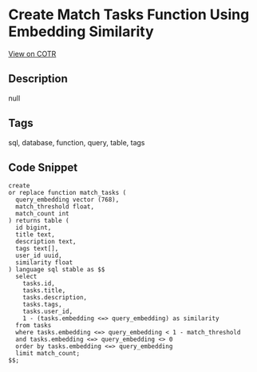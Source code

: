 # Create Match Tasks Function Using Embedding Similarity

[View on COTR](https://cotr.dev/snippet/346)

## Description
null

## Tags
sql, database, function, query, table, tags

## Code Snippet
```
create
or replace function match_tasks (
  query_embedding vector (768),
  match_threshold float,
  match_count int
) returns table (
  id bigint,
  title text,
  description text,
  tags text[],
  user_id uuid,
  similarity float
) language sql stable as $$
  select
    tasks.id,
    tasks.title,
    tasks.description,
    tasks.tags,
    tasks.user_id,
    1 - (tasks.embedding <=> query_embedding) as similarity
  from tasks
  where tasks.embedding <=> query_embedding < 1 - match_threshold
  and tasks.embedding <=> query_embedding <> 0
  order by tasks.embedding <=> query_embedding
  limit match_count;
$$;
```
